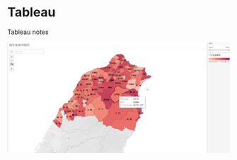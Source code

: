 # Tableau
Tableau notes


![Github](https://github.com/chiajung0001/Tableau/blob/master/%E5%9C%B0%E5%8D%80%E8%88%87%E9%8A%B7%E5%94%AE%E9%87%8F%E7%B7%B4%E7%BF%92/demo.png)
